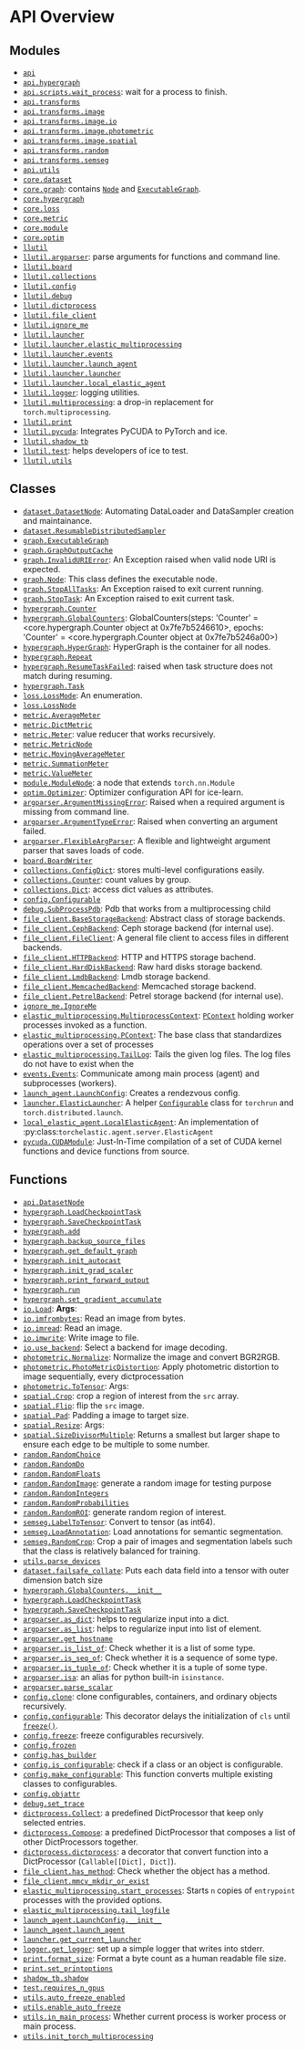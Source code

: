 <!-- markdownlint-disable -->

# API Overview

## Modules

- [`api`](./api.md#module-api)
- [`api.hypergraph`](./api.hypergraph.md#module-apihypergraph)
- [`api.scripts.wait_process`](./api.scripts.wait_process.md#module-apiscriptswait_process): wait for a process to finish.
- [`api.transforms`](./api.transforms.md#module-apitransforms)
- [`api.transforms.image`](./api.transforms.image.md#module-apitransformsimage)
- [`api.transforms.image.io`](./api.transforms.image.io.md#module-apitransformsimageio)
- [`api.transforms.image.photometric`](./api.transforms.image.photometric.md#module-apitransformsimagephotometric)
- [`api.transforms.image.spatial`](./api.transforms.image.spatial.md#module-apitransformsimagespatial)
- [`api.transforms.random`](./api.transforms.random.md#module-apitransformsrandom)
- [`api.transforms.semseg`](./api.transforms.semseg.md#module-apitransformssemseg)
- [`api.utils`](./api.utils.md#module-apiutils)
- [`core.dataset`](./core.dataset.md#module-coredataset)
- [`core.graph`](./core.graph.md#module-coregraph): contains [`Node`](./core.graph.md#class-node) and [`ExecutableGraph`](./core.graph.md#class-executablegraph).
- [`core.hypergraph`](./core.hypergraph.md#module-corehypergraph)
- [`core.loss`](./core.loss.md#module-coreloss)
- [`core.metric`](./core.metric.md#module-coremetric)
- [`core.module`](./core.module.md#module-coremodule)
- [`core.optim`](./core.optim.md#module-coreoptim)
- [`llutil`](./llutil.md#module-llutil)
- [`llutil.argparser`](./llutil.argparser.md#module-llutilargparser): parse arguments for functions and command line.
- [`llutil.board`](./llutil.board.md#module-llutilboard)
- [`llutil.collections`](./llutil.collections.md#module-llutilcollections)
- [`llutil.config`](./llutil.config.md#module-llutilconfig)
- [`llutil.debug`](./llutil.debug.md#module-llutildebug)
- [`llutil.dictprocess`](./llutil.dictprocess.md#module-llutildictprocess)
- [`llutil.file_client`](./llutil.file_client.md#module-llutilfile_client)
- [`llutil.ignore_me`](./llutil.ignore_me.md#module-llutilignore_me)
- [`llutil.launcher`](./llutil.launcher.md#module-llutillauncher)
- [`llutil.launcher.elastic_multiprocessing`](./llutil.launcher.elastic_multiprocessing.md#module-llutillauncherelastic_multiprocessing)
- [`llutil.launcher.events`](./llutil.launcher.events.md#module-llutillauncherevents)
- [`llutil.launcher.launch_agent`](./llutil.launcher.launch_agent.md#module-llutillauncherlaunch_agent)
- [`llutil.launcher.launcher`](./llutil.launcher.launcher.md#module-llutillauncherlauncher)
- [`llutil.launcher.local_elastic_agent`](./llutil.launcher.local_elastic_agent.md#module-llutillauncherlocal_elastic_agent)
- [`llutil.logger`](./llutil.logger.md#module-llutillogger): logging utilities.
- [`llutil.multiprocessing`](./llutil.multiprocessing.md#module-llutilmultiprocessing): a drop-in replacement for `torch.multiprocessing`.
- [`llutil.print`](./llutil.print.md#module-llutilprint)
- [`llutil.pycuda`](./llutil.pycuda.md#module-llutilpycuda): Integrates PyCUDA to PyTorch and ice.
- [`llutil.shadow_tb`](./llutil.shadow_tb.md#module-llutilshadow_tb)
- [`llutil.test`](./llutil.test.md#module-llutiltest): helps developers of ice to test.
- [`llutil.utils`](./llutil.utils.md#module-llutilutils)

## Classes

- [`dataset.DatasetNode`](./core.dataset.md#class-datasetnode): Automating DataLoader and DataSampler creation and maintainance.
- [`dataset.ResumableDistributedSampler`](./core.dataset.md#class-resumabledistributedsampler)
- [`graph.ExecutableGraph`](./core.graph.md#class-executablegraph)
- [`graph.GraphOutputCache`](./core.graph.md#class-graphoutputcache)
- [`graph.InvalidURIError`](./core.graph.md#class-invalidurierror): An Exception raised when valid node URI is expected.
- [`graph.Node`](./core.graph.md#class-node): This class defines the executable node.
- [`graph.StopAllTasks`](./core.graph.md#class-stopalltasks): An Exception raised to exit current running.
- [`graph.StopTask`](./core.graph.md#class-stoptask): An Exception raised to exit current task.
- [`hypergraph.Counter`](./core.hypergraph.md#class-counter)
- [`hypergraph.GlobalCounters`](./core.hypergraph.md#class-globalcounters): GlobalCounters(steps: 'Counter' = <core.hypergraph.Counter object at 0x7fe7b5246610>, epochs: 'Counter' = <core.hypergraph.Counter object at 0x7fe7b5246a00>)
- [`hypergraph.HyperGraph`](./core.hypergraph.md#class-hypergraph): HyperGraph is the container for all nodes.
- [`hypergraph.Repeat`](./core.hypergraph.md#class-repeat)
- [`hypergraph.ResumeTaskFailed`](./core.hypergraph.md#class-resumetaskfailed): raised when task structure does not match during resuming.
- [`hypergraph.Task`](./core.hypergraph.md#class-task)
- [`loss.LossMode`](./core.loss.md#class-lossmode): An enumeration.
- [`loss.LossNode`](./core.loss.md#class-lossnode)
- [`metric.AverageMeter`](./core.metric.md#class-averagemeter)
- [`metric.DictMetric`](./core.metric.md#class-dictmetric)
- [`metric.Meter`](./core.metric.md#class-meter): value reducer that works recursively.
- [`metric.MetricNode`](./core.metric.md#class-metricnode)
- [`metric.MovingAverageMeter`](./core.metric.md#class-movingaveragemeter)
- [`metric.SummationMeter`](./core.metric.md#class-summationmeter)
- [`metric.ValueMeter`](./core.metric.md#class-valuemeter)
- [`module.ModuleNode`](./core.module.md#class-modulenode): a node that extends `torch.nn.Module`
- [`optim.Optimizer`](./core.optim.md#class-optimizer): Optimizer configuration API for ice-learn.
- [`argparser.ArgumentMissingError`](./llutil.argparser.md#class-argumentmissingerror): Raised when a required argument is missing from command line.
- [`argparser.ArgumentTypeError`](./llutil.argparser.md#class-argumenttypeerror): Raised when converting an argument failed.
- [`argparser.FlexibleArgParser`](./llutil.argparser.md#class-flexibleargparser): A flexible and lightweight argument parser that saves loads of code.
- [`board.BoardWriter`](./llutil.board.md#class-boardwriter)
- [`collections.ConfigDict`](./llutil.collections.md#class-configdict): stores multi-level configurations easily.
- [`collections.Counter`](./llutil.collections.md#class-counter): count values by group.
- [`collections.Dict`](./llutil.collections.md#class-dict): access dict values as attributes.
- [`config.Configurable`](./llutil.config.md#class-configurable)
- [`debug.SubProcessPdb`](./llutil.debug.md#class-subprocesspdb): Pdb that works from a multiprocessing child
- [`file_client.BaseStorageBackend`](./llutil.file_client.md#class-basestoragebackend): Abstract class of storage backends.
- [`file_client.CephBackend`](./llutil.file_client.md#class-cephbackend): Ceph storage backend (for internal use).
- [`file_client.FileClient`](./llutil.file_client.md#class-fileclient): A general file client to access files in different backends.
- [`file_client.HTTPBackend`](./llutil.file_client.md#class-httpbackend): HTTP and HTTPS storage bachend.
- [`file_client.HardDiskBackend`](./llutil.file_client.md#class-harddiskbackend): Raw hard disks storage backend.
- [`file_client.LmdbBackend`](./llutil.file_client.md#class-lmdbbackend): Lmdb storage backend.
- [`file_client.MemcachedBackend`](./llutil.file_client.md#class-memcachedbackend): Memcached storage backend.
- [`file_client.PetrelBackend`](./llutil.file_client.md#class-petrelbackend): Petrel storage backend (for internal use).
- [`ignore_me.IgnoreMe`](./llutil.ignore_me.md#class-ignoreme)
- [`elastic_multiprocessing.MultiprocessContext`](./llutil.launcher.elastic_multiprocessing.md#class-multiprocesscontext): [`PContext`](./llutil.launcher.elastic_multiprocessing.md#class-pcontext) holding worker processes invoked as a function.
- [`elastic_multiprocessing.PContext`](./llutil.launcher.elastic_multiprocessing.md#class-pcontext): The base class that standardizes operations over a set of processes
- [`elastic_multiprocessing.TailLog`](./llutil.launcher.elastic_multiprocessing.md#class-taillog): Tails the given log files. The log files do not have to exist when the
- [`events.Events`](./llutil.launcher.events.md#class-events): Communicate among main process (agent) and subprocesses (workers).
- [`launch_agent.LaunchConfig`](./llutil.launcher.launch_agent.md#class-launchconfig): Creates a rendezvous config.
- [`launcher.ElasticLauncher`](./llutil.launcher.launcher.md#class-elasticlauncher): A helper [`Configurable`](./llutil.config.md#class-configurable) class for `torchrun` and `torch.distributed.launch`.
- [`local_elastic_agent.LocalElasticAgent`](./llutil.launcher.local_elastic_agent.md#class-localelasticagent): An implementation of :py:class:`torchelastic.agent.server.ElasticAgent`
- [`pycuda.CUDAModule`](./llutil.pycuda.md#class-cudamodule): Just-In-Time compilation of a set of CUDA kernel functions and device functions from source.

## Functions

- [`api.DatasetNode`](./api.md#function-datasetnode)
- [`hypergraph.LoadCheckpointTask`](./api.hypergraph.md#function-loadcheckpointtask)
- [`hypergraph.SaveCheckpointTask`](./api.hypergraph.md#function-savecheckpointtask)
- [`hypergraph.add`](./api.hypergraph.md#function-add)
- [`hypergraph.backup_source_files`](./api.hypergraph.md#function-backup_source_files)
- [`hypergraph.get_default_graph`](./api.hypergraph.md#function-get_default_graph)
- [`hypergraph.init_autocast`](./api.hypergraph.md#function-init_autocast)
- [`hypergraph.init_grad_scaler`](./api.hypergraph.md#function-init_grad_scaler)
- [`hypergraph.print_forward_output`](./api.hypergraph.md#function-print_forward_output)
- [`hypergraph.run`](./api.hypergraph.md#function-run)
- [`hypergraph.set_gradient_accumulate`](./api.hypergraph.md#function-set_gradient_accumulate)
- [`io.Load`](./api.transforms.image.io.md#function-load): **Args**:
- [`io.imfrombytes`](./api.transforms.image.io.md#function-imfrombytes): Read an image from bytes.
- [`io.imread`](./api.transforms.image.io.md#function-imread): Read an image.
- [`io.imwrite`](./api.transforms.image.io.md#function-imwrite): Write image to file.
- [`io.use_backend`](./api.transforms.image.io.md#function-use_backend): Select a backend for image decoding.
- [`photometric.Normalize`](./api.transforms.image.photometric.md#function-normalize): Normalize the image and convert BGR2RGB.
- [`photometric.PhotoMetricDistortion`](./api.transforms.image.photometric.md#function-photometricdistortion): Apply photometric distortion to image sequentially, every dictprocessation
- [`photometric.ToTensor`](./api.transforms.image.photometric.md#function-totensor): Args:
- [`spatial.Crop`](./api.transforms.image.spatial.md#function-crop): crop a region of interest from the `src` array.
- [`spatial.Flip`](./api.transforms.image.spatial.md#function-flip): flip the `src` image.
- [`spatial.Pad`](./api.transforms.image.spatial.md#function-pad): Padding a image to target size.
- [`spatial.Resize`](./api.transforms.image.spatial.md#function-resize): Args:
- [`spatial.SizeDivisorMultiple`](./api.transforms.image.spatial.md#function-sizedivisormultiple): Returns a smallest but larger shape to ensure each edge to be multiple to some number.
- [`random.RandomChoice`](./api.transforms.random.md#function-randomchoice)
- [`random.RandomDo`](./api.transforms.random.md#function-randomdo)
- [`random.RandomFloats`](./api.transforms.random.md#function-randomfloats)
- [`random.RandomImage`](./api.transforms.random.md#function-randomimage): generate a random image for testing purpose
- [`random.RandomIntegers`](./api.transforms.random.md#function-randomintegers)
- [`random.RandomProbabilities`](./api.transforms.random.md#function-randomprobabilities)
- [`random.RandomROI`](./api.transforms.random.md#function-randomroi): generate random region of interest.
- [`semseg.LabelToTensor`](./api.transforms.semseg.md#function-labeltotensor): Convert to tensor (as int64).
- [`semseg.LoadAnnotation`](./api.transforms.semseg.md#function-loadannotation): Load annotations for semantic segmentation.
- [`semseg.RandomCrop`](./api.transforms.semseg.md#function-randomcrop): Crop a pair of images and segmentation labels such that the class is relatively balanced for training.
- [`utils.parse_devices`](./api.utils.md#function-parse_devices)
- [`dataset.failsafe_collate`](./core.dataset.md#function-failsafe_collate): Puts each data field into a tensor with outer dimension batch size
- [`hypergraph.GlobalCounters.__init__`](./core.hypergraph.md#function-__init__)
- [`hypergraph.LoadCheckpointTask`](./core.hypergraph.md#function-loadcheckpointtask)
- [`hypergraph.SaveCheckpointTask`](./core.hypergraph.md#function-savecheckpointtask)
- [`argparser.as_dict`](./llutil.argparser.md#function-as_dict): helps to regularize input into a dict.
- [`argparser.as_list`](./llutil.argparser.md#function-as_list): helps to regularize input into list of element.
- [`argparser.get_hostname`](./llutil.argparser.md#function-get_hostname)
- [`argparser.is_list_of`](./llutil.argparser.md#function-is_list_of): Check whether it is a list of some type.
- [`argparser.is_seq_of`](./llutil.argparser.md#function-is_seq_of): Check whether it is a sequence of some type.
- [`argparser.is_tuple_of`](./llutil.argparser.md#function-is_tuple_of): Check whether it is a tuple of some type.
- [`argparser.isa`](./llutil.argparser.md#function-isa): an alias for python built-in `isinstance`.
- [`argparser.parse_scalar`](./llutil.argparser.md#function-parse_scalar)
- [`config.clone`](./llutil.config.md#function-clone): clone configurables, containers, and ordinary objects recursively.
- [`config.configurable`](./llutil.config.md#function-configurable): This decorator delays the initialization of `cls` until [`freeze()`](./llutil.config.md#function-freeze).
- [`config.freeze`](./llutil.config.md#function-freeze): freeze configurables recursively.
- [`config.frozen`](./llutil.config.md#function-frozen)
- [`config.has_builder`](./llutil.config.md#function-has_builder)
- [`config.is_configurable`](./llutil.config.md#function-is_configurable): check if a class or an object is configurable.
- [`config.make_configurable`](./llutil.config.md#function-make_configurable): This function converts multiple existing classes to configurables.
- [`config.objattr`](./llutil.config.md#function-objattr)
- [`debug.set_trace`](./llutil.debug.md#function-set_trace)
- [`dictprocess.Collect`](./llutil.dictprocess.md#function-collect): a predefined DictProcessor that keep only selected entries.
- [`dictprocess.Compose`](./llutil.dictprocess.md#function-compose): a predefined DictProcessor that composes a list of other DictProcessors together.
- [`dictprocess.dictprocess`](./llutil.dictprocess.md#function-dictprocess): a decorator that convert function into a DictProcessor (`Callable[[Dict], Dict]`).
- [`file_client.has_method`](./llutil.file_client.md#function-has_method): Check whether the object has a method.
- [`file_client.mmcv_mkdir_or_exist`](./llutil.file_client.md#function-mmcv_mkdir_or_exist)
- [`elastic_multiprocessing.start_processes`](./llutil.launcher.elastic_multiprocessing.md#function-start_processes): Starts `n` copies of `entrypoint` processes with the provided options.
- [`elastic_multiprocessing.tail_logfile`](./llutil.launcher.elastic_multiprocessing.md#function-tail_logfile)
- [`launch_agent.LaunchConfig.__init__`](./llutil.launcher.launch_agent.md#function-__init__)
- [`launch_agent.launch_agent`](./llutil.launcher.launch_agent.md#function-launch_agent)
- [`launcher.get_current_launcher`](./llutil.launcher.launcher.md#function-get_current_launcher)
- [`logger.get_logger`](./llutil.logger.md#function-get_logger): set up a simple logger that writes into stderr. 
- [`print.format_size`](./llutil.print.md#function-format_size): Format a byte count as a human readable file size.
- [`print.set_printoptions`](./llutil.print.md#function-set_printoptions)
- [`shadow_tb.shadow`](./llutil.shadow_tb.md#function-shadow)
- [`test.requires_n_gpus`](./llutil.test.md#function-requires_n_gpus)
- [`utils.auto_freeze_enabled`](./llutil.utils.md#function-auto_freeze_enabled)
- [`utils.enable_auto_freeze`](./llutil.utils.md#function-enable_auto_freeze)
- [`utils.in_main_process`](./llutil.utils.md#function-in_main_process): Whether current process is worker process or main process.
- [`utils.init_torch_multiprocessing`](./llutil.utils.md#function-init_torch_multiprocessing)
